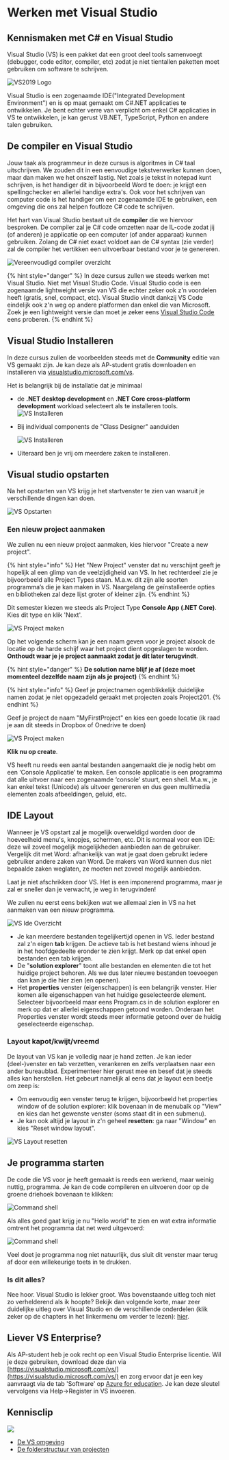 # Werken met Visual Studio

## Kennismaken met C\# en Visual Studio

Visual Studio \(VS\) is een pakket dat een groot deel tools samenvoegt \(debugger, code editor, compiler, etc\) zodat je niet tientallen paketten moet gebruiken om software te schrijven.

![VS2019 Logo](../../.gitbook/assets/vslogo%20%282%29.png)

Visual Studio is een zogenaamde IDE\("Integrated Development Environment"\) en is op maat gemaakt om C\#.NET applicaties te ontwikkelen. Je bent echter verre van verplicht om enkel C\# applicaties in VS te ontwikkelen, je kan gerust VB.NET, TypeScript, Python en andere talen gebruiken.

## De compiler en Visual Studio

Jouw taak als programmeur in deze cursus is algoritmes in C\# taal uitschrijven. We zouden dit in een eenvoudige tekstverwerker kunnen doen, maar dan maken we het onszelf lastig. Net zoals je tekst in notepad kunt schrijven, is het handiger dit in bijvoorbeeld Word te doen: je krijgt een spellingchecker en allerlei handige extra's. Ook voor het schrijven van computer code is het handiger om een zogenaamde IDE te gebruiken, een omgeving die ons zal helpen foutloze C\# code te schrijven.

Het hart van Visual Studio bestaat uit de **compiler** die we hiervoor besproken. De compiler zal je C\# code omzetten naar de IL-code zodat jij \(of anderen\) je applicatie op een computer \(of ander apparaat\) kunnen gebruiken. Zolang de C\# niet exact voldoet aan de C\# syntax \(zie verder\) zal de compiler het vertikken een uitvoerbaar bestand voor je te genereren.

![Vereenvoudigd compiler overzicht](../../.gitbook/assets/compilereenvoudig%20%282%29%20%282%29.png)

{% hint style="danger" %}
In deze cursus zullen we steeds werken met Visual Studio. Niet met Visual Studio Code. Visual Studio code is een zogenaamde lightweight versie van VS die echter zeker ook z'n voordelen heeft \(gratis, snel, compact, etc\). Visual Studio vindt dankzij VS Code eindelijk ook z'n weg op andere platformen dan enkel die van Microsoft. Zoek je een lightweight versie dan moet je zeker eens [Visual Studio Code](https://code.visualstudio.com/) eens proberen.
{% endhint %}

## Visual Studio Installeren

In deze cursus zullen de voorbeelden steeds met de **Community** editie van VS gemaakt zijn. Je kan deze als AP-student gratis downloaden en installeren via [visualstudio.microsoft.com/vs](https://visualstudio.microsoft.com/vs/).

Het is belangrijk bij de installatie dat je minimaal

* de **.NET desktop development** en **.NET Core cross-platform development**  workload selecteert als te installeren tools. ![VS Installeren](../../.gitbook/assets/vsinstall%20%282%29.png)
* Bij individual components de "Class Designer" aanduiden

  ![VS Installeren](../../.gitbook/assets/vsinstallclassdesigner.png)

* Uiteraard ben je vrij om meerdere zaken te installeren.

## Visual studio opstarten

Na het opstarten van VS krijg je het startvenster te zien van waaruit je verschillende dingen kan doen.

![VS Opstarten](../../.gitbook/assets/vsstart%20%282%29%20%281%29.png)

### Een nieuw project aanmaken

We zullen nu een nieuw project aanmaken, kies hiervoor "Create a new project".

{% hint style="info" %}
Het "New Project" venster dat nu verschijnt geeft je hopelijk al een glimp van de veelzijdigheid van VS. In het rechterdeel zie je bijvoorbeeld alle Project Types staan. M.a.w. dit zijn alle soorten programma’s die je kan maken in VS. Naargelang de geïnstalleerde opties en bibliotheken zal deze lijst groter of kleiner zijn.
{% endhint %}

Dit semester kiezen we steeds als Project Type **Console App \(.NET Core\)**. Kies dit type en klik 'Next'.

![VS Project maken](../../.gitbook/assets/vsproject%20%282%29%20%282%29.png)

Op het volgende scherm kan je een naam geven voor je project alsook de locatie op de harde schijf waar het project dient opgeslagen te worden. **Onthoudt waar je je project aanmaakt zodat je dit later terugvindt**.

{% hint style="danger" %}
**De solution name blijf je af \(deze moet momenteel dezelfde naam zijn als je project\)**
{% endhint %}

{% hint style="info" %}
Geef je projectnamen ogenblikkelijk duidelijke namen zodat je niet opgezadeld geraakt met projecten zoals Project201.
{% endhint %}

Geef je project de naam "MyFirstProject" en kies een goede locatie \(ik raad je aan dit steeds in Dropbox of Onedrive te doen\)

![VS Project maken](../../.gitbook/assets/vsprojectname.PNG)

**Klik nu op create**.

VS heeft nu reeds een aantal bestanden aangemaakt die je nodig hebt om een ‘Console Applicatie’ te maken. Een console applicatie is een programma dat alle uitvoer naar een zogenaamde ‘console’ stuurt, een shell. M.a.w., je kan enkel tekst \(Unicode\) als uitvoer genereren en dus geen multimedia elementen zoals afbeeldingen, geluid, etc.

## IDE Layout

Wanneer je VS opstart zal je mogelijk overweldigd worden door de hoeveelheid menu's, knopjes, schermen, etc. Dit is normaal voor een IDE: deze wil zoveel mogelijk mogelijkheden aanbieden aan de gebruiker. Vergelijk dit met Word: afhankelijk van wat je gaat doen gebruikt iedere gebruiker andere zaken van Word. De makers van Word kunnen dus niet bepaalde zaken weglaten, ze moeten net zoveel mogelijk aanbieden.

Laat je niet afschrikken door VS. Het is een imponerend programma, maar je zal er sneller dan je verwacht, je weg in terugvinden!

We zullen nu eerst eens bekijken wat we allemaal zien in VS na het aanmaken van een nieuw programma.

![VS Ide Overzicht](../../.gitbook/assets/vside%20%282%29%20%282%29.png)

* Je kan meerdere bestanden tegelijkertijd openen in VS. Ieder bestand zal z'n eigen **tab** krijgen. De actieve tab is het bestand wiens inhoud je in het hoofdgedeelte eronder te zien krijgt. Merk op dat enkel open bestanden een tab krijgen.
* De "**solution explorer**" toont alle bestanden en elementen die tot het huidige project behoren. Als we dus later nieuwe bestanden toevoegen dan kan je die hier zien \(en openen\).
* Het **properties** venster \(eigenschappen\) is een belangrijk venster. Hier komen alle eigenschappen van het huidige geselecteerde element. Selecteer bijvoorbeeld maar eens Program.cs in de solution explorer en merk op dat er allerlei eigenschappen getoond worden. Onderaan het Properties venster wordt steeds meer informatie getoond over de huidig geselecteerde eigenschap.

### Layout kapot/kwijt/vreemd

De layout van VS kan je volledig naar je hand zetten. Je kan ieder \(deel-\)venster en tab verzetten, verankeren en zelfs verplaatsen naar een ander bureaublad. Experimenteer hier gerust mee en besef dat je steeds alles kan herstellen. Het gebeurt namelijk al eens dat je layout een beetje om zeep is:

* Om eenvoudig een venster terug te krijgen, bijvoorbeeld het properties window of de solution explorer: klik bovenaan in de menubalk op "View" en kies dan het gewenste venster \(soms staat dit in een submenu\).
* Je kan ook altijd je layout in z'n geheel **resetten**: ga naar "Window" en kies "Reset window layout".

![VS Layout resetten](../../.gitbook/assets/vsreset%20%282%29%20%282%29.png)

## Je programma starten

De code die VS voor je heeft gemaakt is reeds een werkend, maar weinig nuttig, programma. Je kan de code compileren en uitvoeren door op de groene driehoek bovenaan te klikken:

![Command shell](../../.gitbook/assets/startprogram.PNG)

Als alles goed gaat krijg je nu "Hello world" te zien en wat extra informatie omtrent het programma dat net werd uitgevoerd:

![Command shell](../../.gitbook/assets/vscmd%20%282%29%20%281%29.png)

Veel doet je programma nog niet natuurlijk, dus sluit dit venster maar terug af door een willekeurige toets in te drukken.

### Is dit alles?

Nee hoor. Visual Studio is lekker groot. Was bovenstaande uitleg toch niet zo verhelderend als ik hoopte? Bekijk dan volgende korte, maar zeer duidelijke uitleg over Visual Studio en de verschillende onderdelen \(klik zeker op de chapters in het linkermenu om verder te lezen\): [hier](https://tutorials.visualstudio.com/vs-get-started/intro).

## Liever VS Enterprise?

Als AP-student heb je ook recht op een Visual Studio Enterprise licentie. Wil je deze gebruiken, download deze dan via [https://visualstudio.microsoft.com/vs/](https://visualstudio.microsoft.com/vs/) en zorg ervoor dat je een key aanvraagt via de tab 'Software' op [Azure for education](https://azureforeducation.microsoft.com/devtools). Je kan deze sleutel vervolgens via Help-&gt;Register in VS invoeren.

## Kennisclip

![](../../.gitbook/assets/infoclip%20%282%29%20%282%29.png)

* [De VS omgeving](https://ap.cloud.panopto.eu/Panopto/Pages/Viewer.aspx?id=7f6e9867-6b45-4c98-9255-aacd00880111)
* [De folderstructuur van projecten](https://ap.cloud.panopto.eu/Panopto/Pages/Viewer.aspx?id=f021b918-db11-43e4-93bf-a969006a6868)

